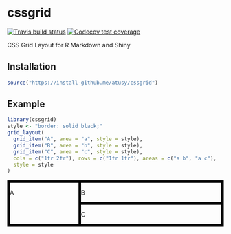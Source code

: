 
<!-- README.md is generated from README.Rmd. Please edit that file -->

# cssgrid

<!-- badges: start -->

[![Travis build
status](https://travis-ci.org/atusy/cssgrid.svg?branch=master)](https://travis-ci.org/atusy/cssgrid)
[![Codecov test
coverage](https://codecov.io/gh/atusy/cssgrid/branch/master/graph/badge.svg)](https://codecov.io/gh/atusy/cssgrid?branch=master)
<!-- badges: end -->

CSS Grid Layout for R Markdown and Shiny

## Installation

``` r
source("https://install-github.me/atusy/cssgrid")
```

## Example

``` r
library(cssgrid)
style <- "border: solid black;"
grid_layout(
  grid_item("A", area = "a", style = style),
  grid_item("B", area = "b", style = style),
  grid_item("C", area = "c", style = style),
  cols = c("1fr 2fr"), rows = c("1fr 1fr"), areas = c("a b", "a c"),
  style = style
)
```

<!--html_preserve-->

<div style="display: grid; grid-template-rows: 1fr 1fr; grid-template-columns: 1fr 2fr; grid-template-areas: &#39;a b&#39; &#39;a c&#39;;border: solid black;">

<div style="grid-column: function (x, as.factor = FALSE) 
{
    if (as.factor) {
        labs &lt;- colnames(x, do.NULL = FALSE, prefix = &quot;&quot;)
        res &lt;- factor(.Internal(col(dim(x))), labels = labs)
        dim(res) &lt;- dim(x)
        res
    }
    else .Internal(col(dim(x)))
}; grid-area: a;border: solid black;">

A

</div>

<div style="grid-column: function (x, as.factor = FALSE) 
{
    if (as.factor) {
        labs &lt;- colnames(x, do.NULL = FALSE, prefix = &quot;&quot;)
        res &lt;- factor(.Internal(col(dim(x))), labels = labs)
        dim(res) &lt;- dim(x)
        res
    }
    else .Internal(col(dim(x)))
}; grid-area: b;border: solid black;">

B

</div>

<div style="grid-column: function (x, as.factor = FALSE) 
{
    if (as.factor) {
        labs &lt;- colnames(x, do.NULL = FALSE, prefix = &quot;&quot;)
        res &lt;- factor(.Internal(col(dim(x))), labels = labs)
        dim(res) &lt;- dim(x)
        res
    }
    else .Internal(col(dim(x)))
}; grid-area: c;border: solid black;">

C

</div>

</div>

<!--/html_preserve-->
